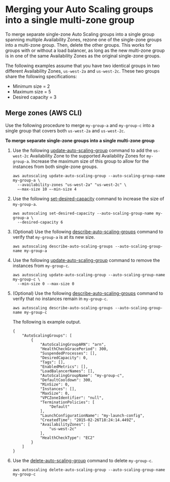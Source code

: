 # Merging your Auto Scaling groups into a single multi\-zone group<a name="merge-auto-scaling-groups"></a>

To merge separate single\-zone Auto Scaling groups into a single group spanning multiple Availability Zones, rezone one of the single\-zone groups into a multi\-zone group\. Then, delete the other groups\. This works for groups with or without a load balancer, as long as the new multi\-zone group is in one of the same Availability Zones as the original single\-zone groups\.

The following examples assume that you have two identical groups in two different Availability Zones, `us-west-2a` and `us-west-2c`\. These two groups share the following specifications: 
+ Minimum size = 2
+ Maximum size = 5
+ Desired capacity = 3

## Merge zones \(AWS CLI\)<a name="as-merge-groups-aws-cli"></a>

Use the following procedure to merge `my-group-a` and `my-group-c` into a single group that covers both `us-west-2a` and `us-west-2c`\.

**To merge separate single\-zone groups into a single multi\-zone group**

1. Use the following [update\-auto\-scaling\-group](https://docs.aws.amazon.com/cli/latest/reference/autoscaling/update-auto-scaling-group.html) command to add the `us-west-2c` Availability Zone to the supported Availability Zones for `my-group-a`\. Increase the maximum size of this group to allow for the instances from both single\-zone groups\.

   ```
   aws autoscaling update-auto-scaling-group --auto-scaling-group-name my-group-a \
     --availability-zones "us-west-2a" "us-west-2c" \
     –-max-size 10 –-min-size 4
   ```

1. Use the following [set\-desired\-capacity](https://docs.aws.amazon.com/cli/latest/reference/autoscaling/set-desired-capacity.html) command to increase the size of `my-group-a`\.

   ```
   aws autoscaling set-desired-capacity --auto-scaling-group-name my-group-a \
     --desired-capacity 6
   ```

1. \(Optional\) Use the following [describe\-auto\-scaling\-groups](https://docs.aws.amazon.com/cli/latest/reference/autoscaling/describe-auto-scaling-groups.html) command to verify that `my-group-a` is at its new size\.

   ```
   aws autoscaling describe-auto-scaling-groups --auto-scaling-group-name my-group-a
   ```

1. Use the following [update\-auto\-scaling\-group](https://docs.aws.amazon.com/cli/latest/reference/autoscaling/update-auto-scaling-group.html) command to remove the instances from `my-group-c`\.

   ```
   aws autoscaling update-auto-scaling-group --auto-scaling-group-name my-group-c \
     --min-size 0 --max-size 0
   ```

1. \(Optional\) Use the following [describe\-auto\-scaling\-groups](https://docs.aws.amazon.com/cli/latest/reference/autoscaling/describe-auto-scaling-groups.html) command to verify that no instances remain in `my-group-c`\.

   ```
   aws autoscaling describe-auto-scaling-groups --auto-scaling-group-name my-group-c
   ```

   The following is example output\.

   ```
   {
       "AutoScalingGroups": [
           {
               "AutoScalingGroupARN": "arn",
               "HealthCheckGracePeriod": 300,
               "SuspendedProcesses": [],
               "DesiredCapacity": 0,
               "Tags": [],
               "EnabledMetrics": [],
               "LoadBalancerNames": [],
               "AutoScalingGroupName": "my-group-c",
               "DefaultCooldown": 300,
               "MinSize": 0,
               "Instances": [],
               "MaxSize": 0,
               "VPCZoneIdentifier": "null",
               "TerminationPolicies": [
                   "Default"
               ],
               "LaunchConfigurationName": "my-launch-config",
               "CreatedTime": "2015-02-26T18:24:14.449Z",
               "AvailabilityZones": [
                   "us-west-2c"
               ],
               "HealthCheckType": "EC2"
           }
       ]
   }
   ```

1. Use the [delete\-auto\-scaling\-group](https://docs.aws.amazon.com/cli/latest/reference/autoscaling/delete-auto-scaling-group.html) command to delete `my-group-c`\.

   ```
   aws autoscaling delete-auto-scaling-group --auto-scaling-group-name my-group-c
   ```